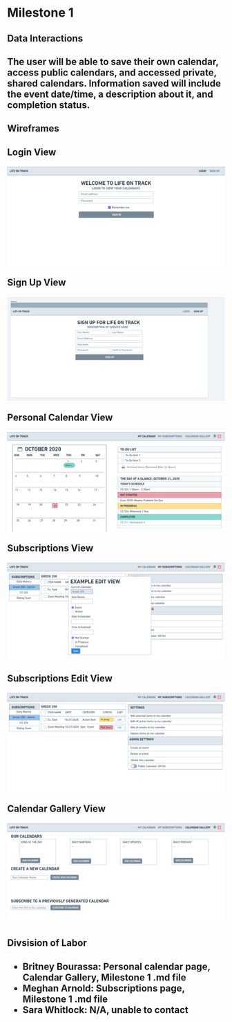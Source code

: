 <title>Team Zeta</title>
<h1>Milestone 1</h1>

<h2>Data Interactions<h2>
<p>The user will be able to save their own calendar, access public calendars, and accessed private, shared calendars. Information saved will include the event date/time, a description about it, and completion status.</p>

<h2>Wireframes<h2>
<p>Login View</p>
<img src="login.png">
<p>Sign Up View</p>
<img src="signup.png">
<p>Personal Calendar View</p>
<img src="personalcal.png">
<p>Subscriptions View</p>
<img src="subview.png">
<p>Subscriptions Edit View</p>
<img src="subedit.png">
<p>Calendar Gallery View</p>
<img src="calgal.png">

<h2>Divsision of Labor<h2>
<ul>
    <li>Britney Bourassa: Personal calendar page, Calendar Gallery, Milestone 1 .md file</li>
    <li>Meghan Arnold: Subscriptions page, Milestone 1 .md file</li>
    <li>Sara Whitlock: N/A, unable to contact</li>
</ul>